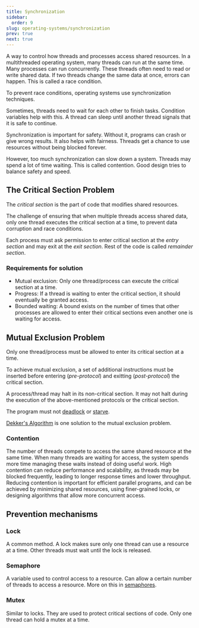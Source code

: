 ```yaml
---
title: Synchronization
sidebar:
  order: 9
slug: operating-systems/synchronization
prev: true
next: true
---
```


A way to control how threads and processes access shared resources. In a multithreaded operating system, many threads can run at the same time. Many processes can run concurrently. These threads often need to read or write shared data. If two threads change the same data at once, errors can happen. This is called a race condition.

To prevent race conditions, operating systems use synchronization techniques. 

Sometimes, threads need to wait for each other to finish tasks. Condition variables help with this. A thread can sleep until another thread signals that it is safe to continue.

Synchronization is important for safety. Without it, programs can crash or give wrong results. It also helps with fairness. Threads get a chance to use resources without being blocked forever.

However, too much synchronization can slow down a system. Threads may spend a lot of time waiting. This is called contention. Good design tries to balance safety and speed.

## The Critical Section Problem

The _critical section_ is the part of code that modifies shared resources.

The challenge of ensuring that when multiple threads access shared data, only one thread executes the critical section at a time, to prevent data corruption and race conditions.

Each process must ask permission to enter critical section at the _entry section_ and may exit at the _exit section_. Rest of the code is called _remainder section_.

### Requirements for solution

- Mutual exclusion: Only one thread/process can execute the critical section at a time.
- Progress: If a thread is waiting to enter the critical section, it should eventually be granted access.
- Bounded waiting: A bound exists on the number of times that other processes are allowed to enter their critical sections even another one is waiting for access.

## Mutual Exclusion Problem

Only one thread/process must be allowed to enter its critical section at a time.

To achieve mutual exclusion, a set of additional instructions must be inserted before entering (_pre-protocol_) and exitting (_post-protocol_) the critical section.

A process/thread may halt in its non-critical section. It may not halt during the execution of the above-mentioned protocols or the critical section.

The program must not [deadlock](https://s2.sahithyan.dev/program-construction/basics/concurrency/#deadlock) or [starve](https://s2.sahithyan.dev/program-construction/basics/concurrency/#thread-starvation).

[Dekker's Algorithm](/operating-systems/dekkers-algorithm) is one solution to the mutual exclusion problem.

### Contention

The number of threads compete to access the same shared resource at the same time. When many threads are waiting for access, the system spends more time managing these waits instead of doing useful work. High contention can reduce performance and scalability, as threads may be blocked frequently, leading to longer response times and lower throughput. Reducing contention is important for efficient parallel programs, and can be achieved by minimizing shared resources, using finer-grained locks, or designing algorithms that allow more concurrent access.

## Prevention mechanisms

### Lock

A common method. A lock makes sure only one thread can use a resource at a time. Other threads must wait until the lock is released.

### Semaphore

A variable used to control access to a resource. Can allow a certain number of threads to access a resource. More on this in [semaphores](/operating-systems/semaphores).


### Mutex

Similar to locks. They are used to protect critical sections of code. Only one thread can hold a mutex at a time.
